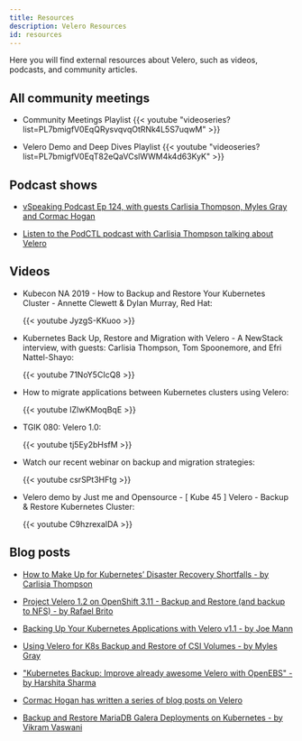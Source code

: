 ```yaml
---
title: Resources
description: Velero Resources
id: resources
---
```

Here you will find external resources about Velero, such as videos, podcasts, and community articles.

## All community meetings

* Community Meetings Playlist
{{< youtube "videoseries?list=PL7bmigfV0EqQRysvqvqOtRNk4L5S7uqwM" >}}

* Velero Demo and Deep Dives Playlist
{{< youtube "videoseries?list=PL7bmigfV0EqT82eQaVCslWWM4k4d63KyK" >}}

## Podcast shows

* [vSpeaking Podcast Ep 124, with guests Carlisia Thompson, Myles Gray and Cormac Hogan](https://blogs.vmware.com/virtualblocks/2019/08/02/vspeaking-podcast-velero/)

* [Listen to the PodCTL podcast with Carlisia Thompson talking about Velero](<http://podcast.podctl.com/110399/986641-understanding-project-velero-formerly-ark>)

## Videos

* Kubecon NA 2019 - How to Backup and Restore Your Kubernetes Cluster - Annette Clewett & Dylan Murray, Red Hat:

    {{< youtube JyzgS-KKuoo >}}


* Kubernetes Back Up, Restore and Migration with Velero - A NewStack interview, with guests: Carlisia Thompson, Tom Spoonemore, and Efri Nattel-Shayo:

    {{< youtube 71NoY5CIcQ8 >}}


* How to migrate applications between Kubernetes clusters using Velero:

    {{< youtube IZlwKMoqBqE >}}


* TGIK 080: Velero 1.0:

    {{< youtube tj5Ey2bHsfM >}}


* Watch our recent webinar on backup and migration strategies:

    {{< youtube csrSPt3HFtg >}}


* Velero demo by Just me and Opensource - [ Kube 45 ] Velero - Backup & Restore Kubernetes Cluster:

    {{< youtube C9hzrexaIDA >}}

## Blog posts

* [How to Make Up for Kubernetes’ Disaster Recovery Shortfalls - by Carlisia Thompson](https://thenewstack.io/how-to-make-up-for-kubernetes-disaster-recovery-shortfalls/)


* [Project Velero 1.2 on OpenShift 3.11 - Backup and Restore (and backup to NFS) - by Rafael Brito](http://www.rafaelbrito.com/2019/11/project-velero-12-on-openshift-311.html)


* [Backing Up Your Kubernetes Applications with Velero v1.1 - by Joe Mann](https://mannimal.blog/2019/10/04/backing-up-your-kubernetes-applications-with-velero-v1-1/)


* [Using Velero for K8s Backup and Restore of CSI Volumes - by Myles Gray](https://blah.cloud/automation/using-velero-for-k8s-backup-and-restore-of-csi-volumes/)


* ["Kubernetes Backup: Improve already awesome Velero with OpenEBS" - by Harshita Sharma](https://blog.mayadata.io/openebs/suggesting-ways-to-improve-already-awesome-velero)


* [Cormac Hogan has written a series of blog posts on Velero](https://cormachogan.com/?s=velero)


* [Backup and Restore MariaDB Galera Deployments on Kubernetes - by Vikram Vaswani](https://docs.bitnami.com/tutorials/backup-restore-data-mariadb-galera-kubernetes/)